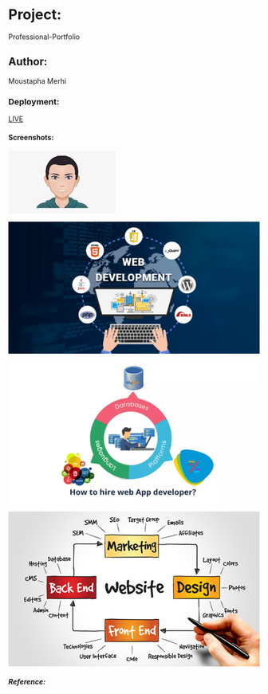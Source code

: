 # Project: 
Professional-Portfolio

## Author:
Moustapha Merhi



### Deployment:
[LIVE](https://mymehi21.github.io/Professional-Portfolio/)



#### Screenshots:
![Screenshot](https://github.com/mymehi21/Professional-Portfolio/blob/main/Head.jpeg)


![Screenshot](https://github.com/mymehi21/Professional-Portfolio/blob/main/photo1.jpeg)


![Screenshot](https://github.com/mymehi21/Professional-Portfolio/blob/main/photo2.webp)


![Screenshot](https://github.com/mymehi21/Professional-Portfolio/blob/main/photo3.jpeg)


##### Reference: